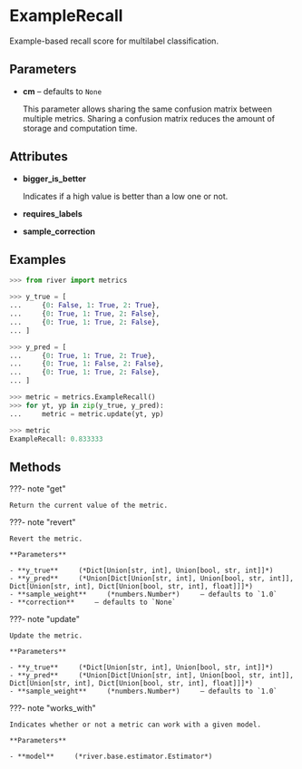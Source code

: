 # ExampleRecall

Example-based recall score for multilabel classification.



## Parameters

- **cm** – defaults to `None`

    This parameter allows sharing the same confusion matrix between multiple metrics. Sharing a confusion matrix reduces the amount of storage and computation time.


## Attributes

- **bigger_is_better**

    Indicates if a high value is better than a low one or not.

- **requires_labels**

- **sample_correction**


## Examples

```python
>>> from river import metrics

>>> y_true = [
...     {0: False, 1: True, 2: True},
...     {0: True, 1: True, 2: False},
...     {0: True, 1: True, 2: False},
... ]

>>> y_pred = [
...     {0: True, 1: True, 2: True},
...     {0: True, 1: False, 2: False},
...     {0: True, 1: True, 2: False},
... ]

>>> metric = metrics.ExampleRecall()
>>> for yt, yp in zip(y_true, y_pred):
...     metric = metric.update(yt, yp)

>>> metric
ExampleRecall: 0.833333
```

## Methods

???- note "get"

    Return the current value of the metric.

    
???- note "revert"

    Revert the metric.

    **Parameters**

    - **y_true**     (*Dict[Union[str, int], Union[bool, str, int]]*)    
    - **y_pred**     (*Union[Dict[Union[str, int], Union[bool, str, int]], Dict[Union[str, int], Dict[Union[bool, str, int], float]]]*)    
    - **sample_weight**     (*numbers.Number*)     – defaults to `1.0`    
    - **correction**     – defaults to `None`    
    
???- note "update"

    Update the metric.

    **Parameters**

    - **y_true**     (*Dict[Union[str, int], Union[bool, str, int]]*)    
    - **y_pred**     (*Union[Dict[Union[str, int], Union[bool, str, int]], Dict[Union[str, int], Dict[Union[bool, str, int], float]]]*)    
    - **sample_weight**     (*numbers.Number*)     – defaults to `1.0`    
    
???- note "works_with"

    Indicates whether or not a metric can work with a given model.

    **Parameters**

    - **model**     (*river.base.estimator.Estimator*)    
    
